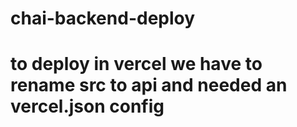 # chai-backend-deploy

# to deploy in vercel we have to rename src to api and needed an vercel.json config
